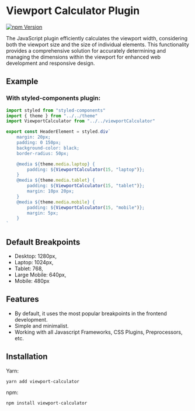 # Viewport Calculator Plugin
<!-- logo -->
[![npm Version](https://img.shields.io/badge/npm-v0.0.5-black?style=flat&logo=npm)](google.com)

The JavaScript plugin efficiently calculates the viewport width, considering both the viewport size and the size of individual elements. This functionality provides a comprehensive solution for accurately determining and managing the dimensions within the viewport for enhanced web development and responsive design.

<!-- ## 1.0.0 Major Changes -->

## Example
### With styled-components plugin:
```javascript
import styled from "styled-components"
import { theme } from "../../theme"
import ViewportCalculator from "../../viewportCalculator"

export const HeaderElement = styled.div`
    margin: 20px;
    padding: 0 150px;
    background-color: black;
    border-radius: 50px;

    @media ${theme.media.laptop} {
        padding: ${ViewportCalculator(15, "laptop")};
    }
    @media ${theme.media.tablet} {
        padding: ${ViewportCalculator(15, "tablet")};
        margin: 10px 20px;
    }
    @media ${theme.media.mobile} {
        padding: ${ViewportCalculator(15, "mobile")};
        margin: 5px;
    }
`
```

## Default Breakpoints
- Desktop: 1280px,
- Laptop: 1024px,
- Tablet: 768,
- Large Mobile: 640px,
- Mobile: 480px

## Features
- By default, it uses the most popular breakpoints in the frontend development.
- Simple and minimalist.
- Working with all Javascript Frameworks, CSS Plugins, Preprocessors, etc.

## Installation
Yarn:
```bash
yarn add viewport-calculator
```
npm:
```bash
npm install viewport-calculator
```
